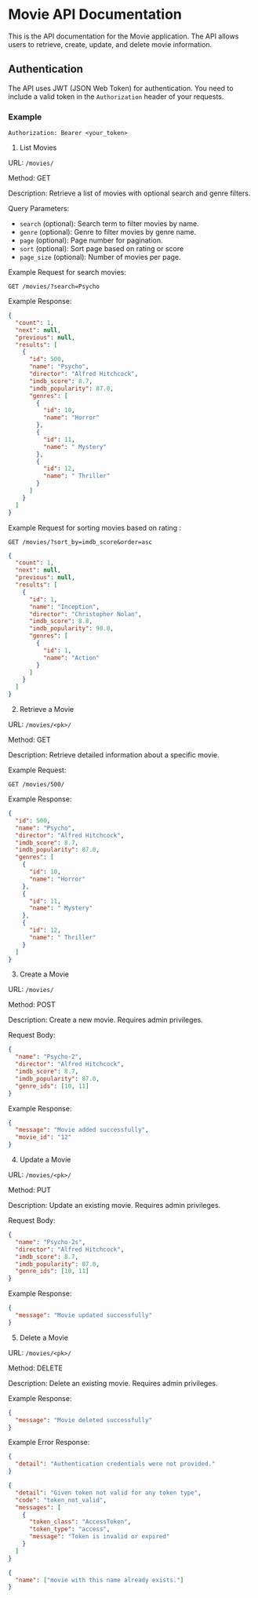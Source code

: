 # Movie API Documentation

This is the API documentation for the Movie application. The API allows users to retrieve, create, update, and delete movie information.

## Authentication

The API uses JWT (JSON Web Token) for authentication. You need to include a valid token in the `Authorization` header of your requests.

### Example

```http
Authorization: Bearer <your_token>
```

1. List Movies

URL: `/movies/`

Method: GET

Description: Retrieve a list of movies with optional search and genre filters.

Query Parameters:

- `search` (optional): Search term to filter movies by name.
- `genre` (optional): Genre to filter movies by genre name.
- `page` (optional): Page number for pagination.
- `sort` (optional): Sort page based on rating or score
- `page_size` (optional): Number of movies per page.

Example Request for search movies:

```
GET /movies/?search=Psycho
```

Example Response:

```json
{
  "count": 1,
  "next": null,
  "previous": null,
  "results": [
    {
      "id": 500,
      "name": "Psycho",
      "director": "Alfred Hitchcock",
      "imdb_score": 8.7,
      "imdb_popularity": 87.0,
      "genres": [
        {
          "id": 10,
          "name": "Horror"
        },
        {
          "id": 11,
          "name": " Mystery"
        },
        {
          "id": 12,
          "name": " Thriller"
        }
      ]
    }
  ]
}
```

Example Request for sorting movies based on rating :

```
GET /movies/?sort_by=imdb_score&order=asc
```

```json
{
  "count": 1,
  "next": null,
  "previous": null,
  "results": [
    {
      "id": 1,
      "name": "Inception",
      "director": "Christopher Nolan",
      "imdb_score": 8.8,
      "imdb_popularity": 90.0,
      "genres": [
        {
          "id": 1,
          "name": "Action"
        }
      ]
    }
  ]
}
```

2. Retrieve a Movie

URL: `/movies/<pk>/`

Method: GET

Description: Retrieve detailed information about a specific movie.

Example Request:

```
GET /movies/500/
```

Example Response:

```json
{
  "id": 500,
  "name": "Psycho",
  "director": "Alfred Hitchcock",
  "imdb_score": 8.7,
  "imdb_popularity": 87.0,
  "genres": [
    {
      "id": 10,
      "name": "Horror"
    },
    {
      "id": 11,
      "name": " Mystery"
    },
    {
      "id": 12,
      "name": " Thriller"
    }
  ]
}
```

3. Create a Movie

URL: `/movies/`

Method: POST

Description: Create a new movie. Requires admin privileges.

Request Body:

```json
{
  "name": "Psycho-2",
  "director": "Alfred Hitchcock",
  "imdb_score": 8.7,
  "imdb_popularity": 87.0,
  "genre_ids": [10, 11]
}
```

Example Response:

```json
{
  "message": "Movie added successfully",
  "movie_id": "12"
}
```

4. Update a Movie

URL: `/movies/<pk>/`

Method: PUT

Description: Update an existing movie. Requires admin privileges.

Request Body:

```json
{
  "name": "Psycho-2s",
  "director": "Alfred Hitchcock",
  "imdb_score": 8.7,
  "imdb_popularity": 87.0,
  "genre_ids": [10, 11]
}
```

Example Response:

```json
{
  "message": "Movie updated successfully"
}
```

5. Delete a Movie

URL: `/movies/<pk>/`

Method: DELETE

Description: Delete an existing movie. Requires admin privileges.

Example Response:

```json
{
  "message": "Movie deleted successfully"
}
```

Example Error Response:

```json
{
  "detail": "Authentication credentials were not provided."
}
```

```json
{
  "detail": "Given token not valid for any token type",
  "code": "token_not_valid",
  "messages": [
    {
      "token_class": "AccessToken",
      "token_type": "access",
      "message": "Token is invalid or expired"
    }
  ]
}
```

```json
{
  "name": ["movie with this name already exists."]
}
```
